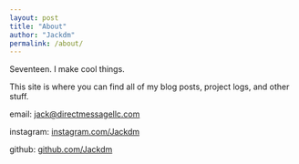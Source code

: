 ```yaml
---
layout: post
title: "About"
author: "Jackdm"
permalink: /about/
---
```


Seventeen. I make cool things.

This site is where you can find all of my blog posts, project logs, and other stuff.

email: [jack@directmessagellc.com](mailto:jack@directmessagellc.com)

instagram: [instagram.com/Jackdm](https://instagram.com/Jackdm)

github: [github.com/Jackdm](https://github.com/Jackdm)

